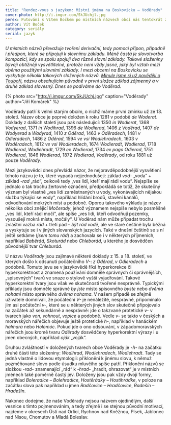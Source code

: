 ```yaml
---
title: "Rendez-vous s jazykem: Místní jména na Boskovicku – Voděrady"
cover-photo: http://i.imgur.com/SkJUchjl.jpg
perex: Putování s Vítem Bočkem po místních názvech obcí nás tentokrát zavede do vsi, kde mají rádi vodu. Kdybychom byli hyperkorektní jako v 15–18 století, vydali bychom se do Oděrad.
author: Vít Boček
category: seriály
serial: jazyk
---
```


*U místních názvů převažuje tvoření derivační, tedy pomocí přípon, případně i předpon, které se připojují k slovnímu základu. Méně častá je slovotvorba kompozicí, kdy se spolu spojují dva různé slovní základy. Takové složeniny bývají obtížněji vysvětlitelné, protože není vždy jasné, jaký byl vztah mezi oběma použitými slovními základy. I mezi obcemi na Boskovicku se vyskytuje několik takových složených názvů. [Minule jsme si už pověděli o Touboři](http://www.ohlasy.info/clanky/2017/02/toubor.html), názvu obsahujícím původně v první složce základ zájmenný a v druhé základ slovesný. Dnes se podíváme do Voděrad.*

{% photo src="http://i.imgur.com/SkJUchj.jpg" caption="Voděrady" author="Jiří Komárek" %}

Voděrady patří k velmi starým obcím, o nichž máme první zmínku už ze 13. století. Název obce je poprvé doložen k roku 1281 v podobě *de Woderat*. Doklady z dalších staletí jsou pak následující: 1350 *in Wodierat*, 1368 *Vodyerad*, 1371 *in Wodihrad*, 1396 *de Wodierad*, 1406 *z Voděrad*, 1407 *de Wodyerad* a *Wadyrad*, 1410 *z Oděrad*, 1463 *v Oděradech*, 1481 *v Odieradech*, 1486 *z Oděrad*, 1594 *ve vsi Wodiehradech*, 1603 *v Woděradech*, 1612 *ve vsi Wodieradech*, 1674 *Wodieradt*, *Wodierad*, 1718 *Wodierad*, *Wodiehradt*, 1729 *ex Wodierad*, 1734 *ex pago Odierad*, 1751 *Wodierad*, 1846 *Wodierad*, 1872 *Wodierad*, *Voděrady*, od roku 1881 už pouze *Voděrady*.

Mezi jazykovědci dnes převládá názor, že nejpravděpodobnější vysvětlení tohoto názvu je to, které vypadá nejjednodušeji: základ *vod-* „voda“ + základ *-rad* „rád“, celkově tedy „ves lidí, kteří mají rádi vodu“. Nejspíše se jednalo o tak trochu žertovné označení, předpokládá se totiž, že skutečný význam byl vlastně „ves lidí zaměstnaných u vody, vykonávajících nějakou službu týkající se vody“, například hlídání brodů, stavění kanálů, odvodňování mokrých míst a podobně. Oporou takového výkladu je název několika obcí znějící *Močerady*, jehož významem nejspíše nebylo posměšné „ves lidí, kteří rádi močí“, ale spíše „ves lidí, kteří odvodňují pozemky, vysoušejí mokrá místa, močály“. U Voděrad nám může připadat trochu zvláštní vazba *rád* + třetí pád – *být rád vodě*, ale ve staré češtině byla běžná a vyskytuje se i v jiných slovanských jazycích. Také v dnešní češtině se s ní ještě setkáme (*jsem tomu rád*) a zachovala se i v některých příjmeních, například *Baběrád*, *Skoturád* nebo *Chleborád*, u kterého je dosvědčen původnější tvar *Chleburád*.

U názvu *Voděrady* jsou zajímavé některé doklady z 15. a 18. století, ve kterých došlo k odsunutí počátečního *V-*: *z Oděrad*, *v Odieradech* a podobně. Tomuto jevu se v jazykovědě říká hyperkorekce či hyperkorektnost a znamená používání domněle správných či správnějších, „spisovných“ tvarů ve snaze o stylově vyšší vyjadřování. Takové hyperkorektní tvary jsou však ve skutečnosti tvořené nesprávně. Typickými příklady jsou domněle správné *by jste* místo spisovného *byste* nebo *dvěma nohami* místo správného *dvěma nohama*. V našem případě se zřejmě uživatelé domnívali, že počáteční *V-* je nenáležité, nesprávné, připomínalo jim asi počáteční *v-*, které se u některých jiných slov skutečně připojovalo na začátek až sekundárně a nesprávně: jde o takzvané protetické *v-* v tvarech jako *von*, *vohnout*, *vopice* a podobně. Vedle *v-* se takto v českých a moravských nářečích objevuje ještě protetické *h-*, například v hanáckém *halmara* nebo *Holomóc*. Pokud jde o ono odsouvání, v západomoravských nářečích jsou kromě tvaru *Oděrady* dosvědčeny hyperkorektní výrazy i u jmen obecných, například *oják* „voják“.

Druhou zvláštností v doložených tvarech obce Voděrady je *-h-* na začátku druhé části této složeniny: *Wodihrad*, *Wodiehradech*, *Wodiehradt*. Tady se jedná vlastně o lidovou etymologii: přiklonění k jinému slovu, k němuž pozměňované slovo podle úsudku mluvčího spíše patří. Přiklonění názvů se složkou *-rad-* znamenající „rád“ k *-hrad-* „hradit, ohrazovat“ je v místních jménech také poměrně častý jev. Doloženy jsou pak vždy dvojí formy, například *Boleradice* – *Bolehradice*, *Hostěrádky* – *Hostihrádke*, v poloze na začátku slova pak například u jmen *Radčovice* – *Hradčovice*, *Radešín* – *Hradešín*.

Nakonec dodejme, že naše Voděrady nejsou názvem ojedinělým, další vesnice s tímto pojmenováním, a tedy zřejmě i se stejnou původní motivací, najdeme v okresech Ústí nad Orlicí, Rychnov nad Kněžnou, Písek, Jablonec nad Nisou, Chomutov a Mladá Boleslav.
